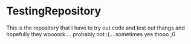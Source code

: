 # TestingRepository
This is the repository that I have to try out code and test out thangs and hopefully they woooork.... probably not :(....sometimes yes thooo ;0
